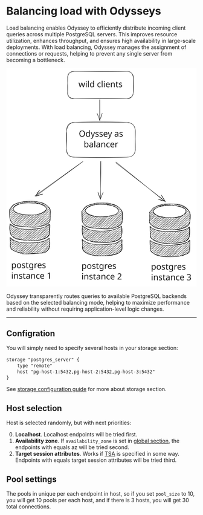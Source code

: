 # Balancing load with Odysseys

Load balancing enables Odyssey to efficiently distribute incoming client
queries across multiple PostgreSQL servers. This improves resource utilization,
enhances throughput, and ensures high availability in large-scale deployments.
With load balancing, Odyssey manages the assignment of connections or requests,
helping to prevent any single server from becoming a bottleneck.

![Odyssey balancing](../img/balancing.svg "Odyssey balancing")

Odyssey transparently routes queries to available PostgreSQL backends
based on the selected balancing mode, helping to maximize performance
and reliability without requiring application-level logic changes.

----

## Configration

You will simply need to specify several hosts in your storage section:
```plaintext
storage "postgres_server" {
	type "remote"
	host "pg-host-1:5432,pg-host-2:5432,pg-host-3:5432"
}
```

See [storage configuration guide](../configuration/storage.md)
for more about storage section.

## Host selection

Host is selected randomly, but with next priorities:

0. **Localhost**. Localhost endpoints will be tried first.
1. **Availability zone**. If `availability_zone` is set in [global section](../configuration/global.md), the endpoints with equals az will be tried second.
2. **Target session attributes**. Works if [TSA](tsa.md) is specified in some way.
Endpoints with equals target session attributes will be tried third.

## Pool settings

The pools in unique per each endpoint in host, so if you set `pool_size` to 10,
you will get 10 pools per each host, and if there is 3 hosts, you will get 30
total connections.
